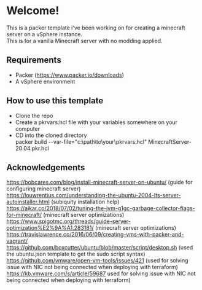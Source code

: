 
# Welcome!

This is a packer template i've been working on for creating a minecraft server on a vSphere instance.  
This is for a vanilla Minecraft server with no modding applied.

## Requirements

- Packer (https://www.packer.io/downloads)
- A vSphere environment

## How to use this template

- Clone the repo
- Create a pkrvars.hcl file with your variables somewhere on your computer
- CD into the cloned directory  
    packer build --var-file="c:\path\to\your\pkrvars.hcl" MinecraftServer-20.04.pkr.hcl

## Acknowledgements

https://bobcares.com/blog/install-minecraft-server-on-ubuntu/ (guide for configuring minecraft server)  
https://louwrentius.com/understanding-the-ubuntu-2004-lts-server-autoinstaller.html (subiquity installation help)  
https://aikar.co/2018/07/02/tuning-the-jvm-g1gc-garbage-collector-flags-for-minecraft/ (minecraft server optimizations)  
https://www.spigotmc.org/threads/guide-server-optimization%E2%9A%A1.283181/ (minecraft server optimizations)  
https://travislawrence.co/2016/06/09/creating-vms-with-packer-and-vagrant/  
https://github.com/boxcutter/ubuntu/blob/master/script/desktop.sh (used the ubuntu.json template to get the sudo script syntax)  
https://github.com/vmware/open-vm-tools/issues/421 (used for solving issue with NIC not being connected when deploying with terraform)  
https://kb.vmware.com/s/article/59687 used for solving issue with NIC not being connected when deploying with terraform)  
